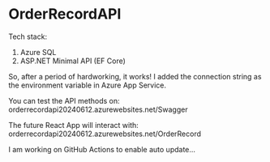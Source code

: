 # OrderRecordAPI

Tech stack:
1. Azure SQL
2. ASP.NET Minimal API (EF Core)

So, after a period of hardworking, it works! I added the connection string as the environment variable in Azure App Service.

You can test the API methods on:
orderrecordapi20240612.azurewebsites.net/Swagger

The future React App will interact with:
orderrecordapi20240612.azurewebsites.net/OrderRecord


I am working on GitHub Actions to enable auto update...

